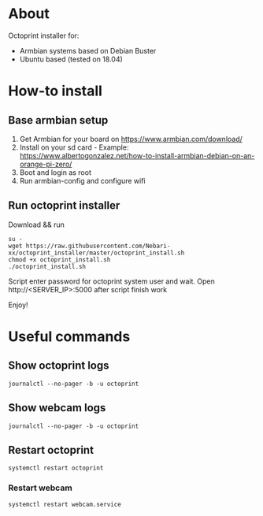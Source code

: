 # About

Octoprint installer for:
* Armbian systems based on Debian Buster
* Ubuntu based (tested on 18.04)

# How-to install

## Base armbian setup

1. Get Armbian for your board on https://www.armbian.com/download/
1. Install on your sd card - Example: https://www.albertogonzalez.net/how-to-install-armbian-debian-on-an-orange-pi-zero/
1. Boot and login as root
1. Run armbian-config and configure wifi

## Run octoprint installer

Download && run
```shell
su -
wget https://raw.githubusercontent.com/Nebari-xx/octoprint_installer/master/octoprint_install.sh
chmod +x octoprint_install.sh
./octoprint_install.sh
```

Script enter password for octoprint system user and wait.
Open http://<SERVER_IP>:5000 after script finish work

Enjoy!

# Useful commands

## Show octoprint logs

```shell
journalctl --no-pager -b -u octoprint
```

## Show webcam logs

```shell
journalctl --no-pager -b -u octoprint
```

## Restart octoprint

```shell
systemctl restart octoprint
```

### Restart webcam

```shell
systemctl restart webcam.service
```
